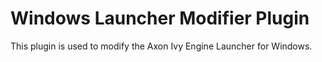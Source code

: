 # Windows Launcher Modifier Plugin

This plugin is used to modify the Axon Ivy Engine Launcher for Windows.
